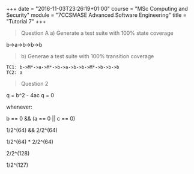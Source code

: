 +++
date = "2016-11-03T23:26:19+01:00"
course = "MSc Computing and Security"
module = "7CCSMASE Advanced Software Engineering"
title = "Tutorial 7"
+++

> Question A
> a) Generate a test suite with 100% state coverage

b->a->b->b->b

> b) Generae a test suite with 100% transition coverage

```
TC1: b->M*->a->M*->b->a->b->b->M*->b->b->b
TC2: a
```

> Question 2

q = b^2 - 4ac
q = 0

whenever:

b == 0 && (a == 0 || c == 0)

1/2^(64) && 2/2^(64)

1/2^(64) * 2/2^(64)

2/2^(128)

1/2^(127)

